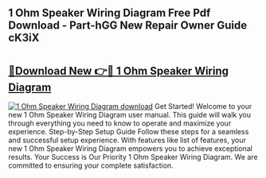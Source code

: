 ## 1 Ohm Speaker Wiring Diagram Free Pdf Download - Part-hGG New Repair Owner Guide cK3iX

# <h2><a href="http://dfrlyd.blite.top/?on=1+Ohm+Speaker+Wiring+Diagram">🔗Download New 👉🔴 1 Ohm Speaker Wiring Diagram</a></h2>

[![1 Ohm Speaker Wiring Diagram download](https://i.imgur.com/lujVjoI.png)](http://dfrlyd.blite.top/?on=1+Ohm+Speaker+Wiring+Diagram)
Get Started! Welcome to your new 1 Ohm Speaker Wiring Diagram user manual. This guide will walk you through everything you need to know to operate and maximize your experience. Step-by-Step Setup Guide Follow these steps for a seamless and successful setup experience. With features like list of features, your new 1 Ohm Speaker Wiring Diagram empowers you to achieve exceptional results. Your Success is Our Priority 1 Ohm Speaker Wiring Diagram. We are committed to ensuring your complete satisfaction.
